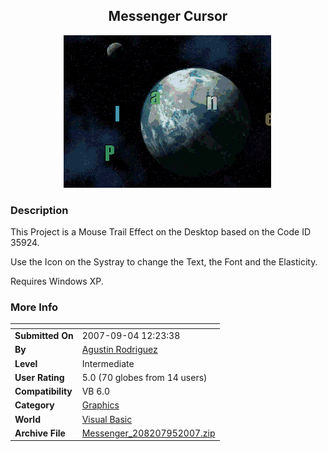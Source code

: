 ﻿<div align="center">

## Messenger Cursor

<img src="PIC20079503251144.gif">
</div>

### Description

This Project is a Mouse Trail Effect on the Desktop based on the Code ID 35924.

Use the Icon on the Systray to change the Text, the Font and the Elasticity.

Requires Windows XP.
 
### More Info
 


<span>             |<span>
---                |---
**Submitted On**   |2007-09-04 12:23:38
**By**             |[Agustin Rodriguez](https://github.com/Planet-Source-Code/PSCIndex/blob/master/ByAuthor/agustin-rodriguez.md)
**Level**          |Intermediate
**User Rating**    |5.0 (70 globes from 14 users)
**Compatibility**  |VB 6\.0
**Category**       |[Graphics](https://github.com/Planet-Source-Code/PSCIndex/blob/master/ByCategory/graphics__1-46.md)
**World**          |[Visual Basic](https://github.com/Planet-Source-Code/PSCIndex/blob/master/ByWorld/visual-basic.md)
**Archive File**   |[Messenger\_208207952007\.zip](https://github.com/Planet-Source-Code/agustin-rodriguez-messenger-cursor__1-69273/archive/master.zip)








